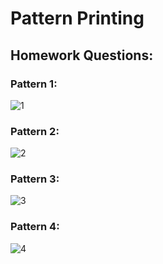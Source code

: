 # Pattern Printing
## Homework Questions:

### Pattern 1:
![1](https://github.com/ArhanBytes/Rohit-Negi-CPP-DSA-Course/assets/153920711/186460a8-2704-4479-86d6-9b27bcea8ed2)
### Pattern 2:
![2](https://github.com/ArhanBytes/Rohit-Negi-CPP-DSA-Course/assets/153920711/f12e47a9-224b-4eed-b00f-0f0c4acc70cf)
### Pattern 3:
![3](https://github.com/ArhanBytes/Rohit-Negi-CPP-DSA-Course/assets/153920711/745580ba-e7a1-4e9c-ac09-08ac3bb33177)
### Pattern 4:
![4](https://github.com/ArhanBytes/Rohit-Negi-CPP-DSA-Course/assets/153920711/9f651662-c1a8-4440-94a7-b2716f997bd6)


